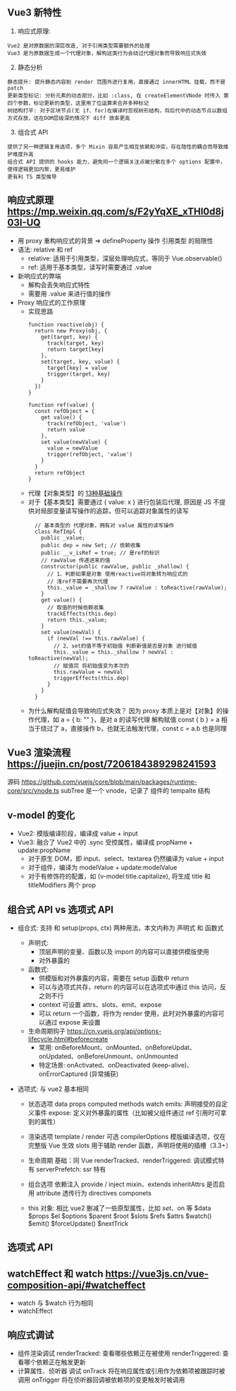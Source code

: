 ## Vue3 新特性
1. 响应式原理:
  ```
  Vue2 是对原数据的深层改造, 对于引用类型需要额外的处理
  Vue3 是为原数据生成一个代理对象，解构这类行为会绕过代理对象而导致响应式失效
  ```
2. 静态分析
  ```
  静态提升: 提升静态内容到 render 范围外进行复用，直接通过 innerHTML 挂载，而不是 patch
  更新类型标记: 分析元素的动态部分，比如 :class, 在 createElementVNode 时传入 第四个参数，标记更新的类型，这里用了位运算来合并多种标记
  树结构打平: 对于区块节点(无 if、for)在编译时忽视树形结构，将后代中的动态节点以数组方式存放，这在DOM层级深的情况下 diff 效率更高
  ```
3. 组合式 API
  ```
  提供了另一种逻辑复用选项，多个 Mixin 容易产生相互依赖和冲突，存在隐性的耦合而导致维护难度升高
  组合式 API 提供的 hooks 能力，避免同一个逻辑关注点被分散在多个 options 配置中，使得逻辑更加内聚，更易维护
  更有利 TS 类型推导
  ```

## 响应式原理 https://mp.weixin.qq.com/s/F2yYqXE_xTHl0d8j03I-UQ
- 用 proxy 重构响应式的背景 => defineProperty 操作 引用类型 的局限性
- 语法: relative 和 ref
  - relative: 适用于引用类型，深层处理响应式，等同于 Vue.observable()
  - ref: 适用于基本类型，读写时需要通过 .value
- 新响应式的弊端
  - 解构会丢失响应式特性
  - 需要用 .value 来进行值的操作
- Proxy 响应式的工作原理
  - 实现思路
    ```
    function reactive(obj) {
      return new Proxy(obj, {
        get(target, key) {
          track(target, key)
          return target[key]
        },
        set(target, key, value) {
          target[key] = value
          trigger(target, key)
        }
      })
    }

    function ref(value) {
      const refObject = {
        get value() {
          track(refObject, 'value')
          return value
        },
        set value(newValue) {
          value = newValue
          trigger(refObject, 'value')
        }
      }
      return refObject
    }
    ```
  - 代理【对象类型】的 [13种基础操作](../ES6笔记/proxy.md)
  - 对于【基本类型】需要通过 { value: x } 进行包装后代理, 原因是 JS 不提供对局部变量读写操作的追踪，但可以追踪对象属性的读写
    ```
      // 基本类型的 代理对象，拥有对 value 属性的读写操作
      class RefImpl {
        public _value;
        public dep = new Set; // 依赖收集
        public __v_isRef = true; // 是ref的标识
        // rawValue 传递进来的值
        constructor(public rawValue, public _shallow) {
          // 1、判断如果是对象 使用reactive将对象转为响应式的
          // 浅ref不需要再次代理
          this._value = _shallow ? rawValue : toReactive(rawValue);
        }
        get value() {
          // 取值的时候依赖收集
          trackEffects(this.dep)
          return this._value;
        }
        set value(newVal) {
          if (newVal !== this.rawValue) {
            // 2、set的值不等于初始值 判断新值是否是对象 进行赋值
            this._value = this._shallow ? newVal : toReactive(newVal);
            // 赋值完 将初始值变为本次的
            this.rawValue = newVal
            triggerEffects(this.dep)
          }
        }
      }
    ```
  - 为什么解构赋值会导致响应式失效？
    因为 proxy 本质上是对【对象】的操作代理，如 a = { b: "" }，是对 a 的读写代理
    解构赋值 const { b } = a 相当于绕过了 a，直接操作 b，也就无法触发代理，const c = a.b 也是同理

## Vue3 渲染流程 https://juejin.cn/post/7206184389298241593
  源码 https://github.com/vuejs/core/blob/main/packages/runtime-core/src/vnode.ts
  subTree 是一个 vnode，记录了 组件的 tempalte 结构

## v-model 的变化
- Vue2: 模版编译阶段，编译成 value + input
- Vue3: 融合了 Vue2 中的 .sync 受控属性，编译成 propName + update:propName
  - 对于原生 DOM，即 input、select、textarea 仍然编译为 value + input
  - 对于组件，编译为 modelValue + update:modelValue
  - 对于有修饰符的配置，如 (v-model:title.capitalize), 将生成 title 和 titleModifiers 两个 prop

## 组合式 API vs 选项式 API
- 组合式: 支持 <srcipt setup /> 和 setup(props, ctx) 两种用法，本文内称为 声明式 和 函数式
  - 声明式: 
    - 顶层声明的变量、函数以及 import 的内容可以直接供模版使用
    - 对外暴露的
  - 函数式:
    - 供模版和对外暴露的内容，需要在 setup 函数中 return
    - 可以与选项式共存，return 的内容可以在选项式中通过 this 访问，反之则不行
    - context 可设置 attrs、slots、emit、expose
    - 可以 return 一个函数，将作为 render 使用，此时对外暴露的内容可以通过 expose 来设置
  - 生命周期钩子 https://cn.vuejs.org/api/options-lifecycle.html#beforecreate
    - 常用: onBeforeMount、onMounted、onBeforeUpdat、onUpdated、onBeforeUnmount、onUnmounted
    - 特定场景: onActivated、onDeactivated (keep-alive)、onErrorCaptured (异常捕获)

- 选项式: 与 vue2 基本相同
  - 状态选项
    data
    props
    computed
    methods
    watch
    emits: 声明接受的自定义事件
    expose: 定义对外暴露的属性（比如被父组件通过 ref 引用时可拿到的属性）

  - 渲染选项
    template / render 可选
    compilerOptions 模版编译选项，仅在完整版 Vue 生效
    slots 用于辅助 render 函数，声明将使用的插槽（3.3+）

  - 生命周期
    基础：同 Vue
    renderTracked、renderTriggered: 调试模式特有
    serverPrefetch: ssr 特有

  - 组合选项
    依赖注入 provide / inject
    mixin、extends
    inheritAttrs 是否启用 attribute 透传行为
    directives
    componets

  - this 对象: 相比 vue2 删减了一些原型属性，比如 $set、$on 等
    $data
    $props
    $el
    $options
    $parent
    $root​
    $slots
    $refs
    $attrs
    $watch()
    $emit()
    $forceUpdate()
    $nextTrick

## 选项式 API

## watchEffect 和 watch https://vue3js.cn/vue-composition-api/#watcheffect
- watch 与 $watch 行为相同
- watchEffect

## 响应式调试
- 组件渲染调试
  renderTracked: 查看哪些依赖正在被使用
  renderTriggered: 查看哪个依赖正在触发更新
- 计算属性、侦听器 调试
  onTrack 将在响应属性或引用作为依赖项被跟踪时被调用
  onTrigger 将在侦听器回调被依赖项的变更触发时被调用